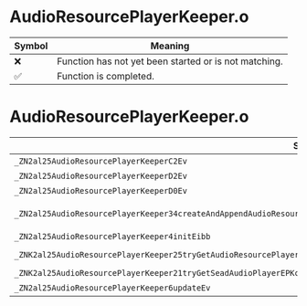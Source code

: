 # AudioResourcePlayerKeeper.o
| Symbol | Meaning 
| ------------- | ------------- 
| :x: | Function has not yet been started or is not matching. 
| :white_check_mark: | Function is completed. 


# AudioResourcePlayerKeeper.o
| Symbol (Mangled) | Symbol (Demangled) | Decompiled? |
| ------------- |  ------------- | ------------- |
| `_ZN2al25AudioResourcePlayerKeeperC2Ev` | `al::AudioResourcePlayerKeeper::AudioResourcePlayerKeeper(void)` | :white_check_mark: |
| `_ZN2al25AudioResourcePlayerKeeperD2Ev` | `al::AudioResourcePlayerKeeper::~AudioResourcePlayerKeeper()` | :white_check_mark: |
| `_ZN2al25AudioResourcePlayerKeeperD0Ev` | `al::AudioResourcePlayerKeeper::~AudioResourcePlayerKeeper()` | :white_check_mark: |
| `_ZN2al25AudioResourcePlayerKeeper34createAndAppendAudioResourcePlayerEPKcS2_PNS_21AudioSoundArchiveInfoEPNS_26IAudioResourceInfoAccessorE` | `al::AudioResourcePlayerKeeper::createAndAppendAudioResourcePlayer(char const*,char const*,al::AudioSoundArchiveInfo *,al::IAudioResourceInfoAccessor *)` | :white_check_mark: |
| `_ZN2al25AudioResourcePlayerKeeper4initEibb` | `al::AudioResourcePlayerKeeper::init(int,bool,bool)` | :white_check_mark: |
| `_ZNK2al25AudioResourcePlayerKeeper25tryGetAudioResourcePlayerEPKc` | `al::AudioResourcePlayerKeeper::tryGetAudioResourcePlayer(char const*)const` | :white_check_mark: |
| `_ZNK2al25AudioResourcePlayerKeeper21tryGetSeadAudioPlayerEPKc` | `al::AudioResourcePlayerKeeper::tryGetSeadAudioPlayer(char const*)const` | :white_check_mark: |
| `_ZN2al25AudioResourcePlayerKeeper6updateEv` | `al::AudioResourcePlayerKeeper::update(void)` | :white_check_mark: |
